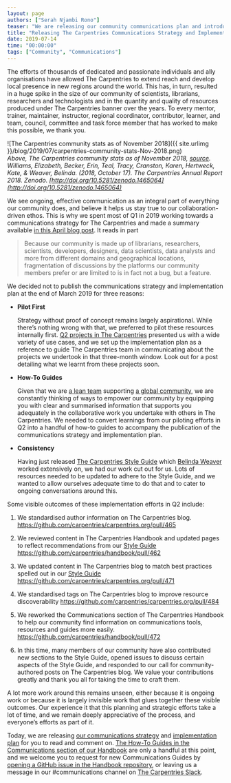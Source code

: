 ```yaml
---
layout: page
authors: ["Serah Njambi Rono"]
teaser: "We are releasing our community communications plan and introducing how-to guides for community-led communications"
title: "Releasing The Carpentries Communications Strategy and Implementation Plan"
date: 2019-07-14
time: "00:00:00"
tags: ["Community", "Communications"]
---
```


The efforts of thousands of dedicated and passionate individuals and ally organisations have allowed The Carpentries to extend reach and develop local presence in new regions around the world. This has, in turn, resulted in a huge spike in the size of our community of scientists, librarians, researchers and technologists and in the quantity and quality of resources produced under The Carpentries banner over the years. To every mentor, trainer, maintainer, instructor, regional coordinator, contributor, learner, and team, council, committee and task force member that has worked to make this possible, we thank you.

![The Carpentries community stats as of November 2018]({{ site.urlimg }}/blog/2019/07/carpentries-community-stats-Nov-2018.png)
<br/>_Above, The Carpentries community stats as of November 2018, [source](http://doi.org/10.5281/zenodo.1465064).
Williams, Elizabeth, Becker, Erin, Teal, Tracy, Cranston, Karen, Hertweck, Kate, & Weaver, Belinda. (2018, October 17). The Carpentries Annual Report 2018. Zenodo. [http://doi.org/10.5281/zenodo.1465064](http://doi.org/10.5281/zenodo.1465064)_

We see ongoing, effective communication as an integral part of everything our community does, and believe it helps us stay true to our collaboration-driven ethos. This is why we spent most of Q1 in 2019 working towards a communications strategy for The Carpentries and made a summary available [in this April blog post](https://carpentries.org/blog/2019/04/how-and-why-we-communicate/). It reads in part

>Because our community is made up of librarians, researchers, scientists, developers, designers, data scientists, data analysts and more from different domains and geographical locations, fragmentation of discussions by the platforms our community members prefer or are limited to is in fact not a bug, but a feature. 


We decided not to publish the communications strategy and implementation plan at the end of March 2019 for three reasons:

- **Pilot First**

  Strategy without proof of concept remains largely aspirational. While there’s nothing wrong with that, we preferred to pilot these resources internally first. [Q2 projects in The Carpentries](https://carpentries.org/blog/2019/05/q2-work-at-the-carpentries/) presented us with a wide variety of use cases, and we set up the implementation plan as a reference to guide The Carpentries team in communicating about the projects we undertook in that three-month window. Look out for a post detailing what we learnt from these projects soon.

- **How-To Guides**

  Given that we are [a lean team](http://carpentries.org/team/) supporting [a global community](https://carpentries.org/files/reports/TheCarpentries2018AnnualReport.pdf), we are constantly thinking of ways to empower our community by equipping you with clear and summarised information that supports you adequately in the collaborative work you undertake with others in The Carpentries. We needed to convert learnings from our piloting efforts in Q2 into a handful of how-to guides to accompany the publication of the communications strategy and implementation plan.

- **Consistency**

  Having just released [The Carpentries Style Guide](https://docs.carpentries.org/topic_folders/communications/resources/style-guide.html) which [Belinda Weaver](https://twitter.com/cloudaus) worked extensively on, we had our work cut out for us. Lots of resources needed to be updated to adhere to the Style Guide, and we wanted to allow ourselves adequate time to do that and to cater to ongoing conversations around this.  

Some visible outcomes of these implementation efforts in Q2 include:

1. We standardised author information on The Carpentries blog. <https://github.com/carpentries/carpentries.org/pull/465>

1. We reviewed content in The Carpentries Handbook and updated pages to reflect recommendations from our [Style Guide](https://docs.carpentries.org/topic_folders/communications/resources/style-guide.html) <https://github.com/carpentries/handbook/pull/462>

1. We updated content in The Carpentries blog to match best practices spelled out in our [Style Guide](https://docs.carpentries.org/topic_folders/communications/resources/style-guide.html) <https://github.com/carpentries/carpentries.org/pull/471>

1. We standardised tags on The Carpentries blog to improve resource discoverability <https://github.com/carpentries/carpentries.org/pull/484>

1. We reworked the Communications section of The Carpentries Handbook to help our community find information on communications tools, resources and guides more easily. <https://github.com/carpentries/handbook/pull/472> 

1. In this time, many members of our community have also contributed new sections to the Style Guide, opened issues to discuss certain aspects of the Style Guide, and responded to our call for community-authored posts on The Carpentries blog. We value your contributions greatly and thank you all for taking the time to craft them. 

A lot more work around this remains unseen, either because it is ongoing work or because it is largely invisible work that glues together these visible outcomes. Our experience it that this planning and strategic efforts take a lot of time, and we remain deeply appreciative of the process, and everyone’s efforts as part of it.

Today, we are releasing [our communications strategy](https://docs.carpentries.org/topic_folders/communications/resources/comms-strategy.html) and [implementation plan](https://docs.carpentries.org/topic_folders/communications/resources/comms-implementation-plan.html) for you to read and comment on. [The How-To Guides in the Communications section of our Handbook](https://docs.carpentries.org/topic_folders/communications/guides/index.html) are only a handful at this point, and we welcome you to request for new Communications Guides by [opening a GitHub issue in the Handbook repository](https://github.com/carpentries/handbook/issues), or leaving us a message in our #communications channel on [The Carpentries Slack](https://swcarpentry.slack.com/).